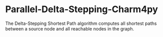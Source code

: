 # Parallel-Delta-Stepping-Charm4py
The Delta-Stepping Shortest Path algorithm computes all shortest paths between a source node and all reachable nodes in the graph.
